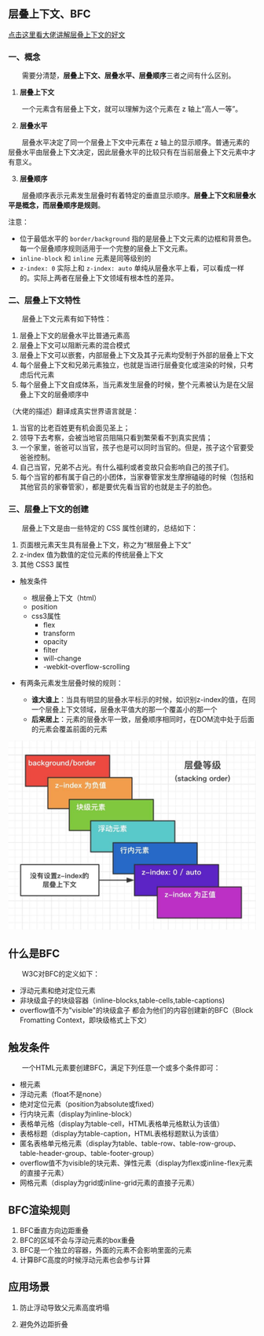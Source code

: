 ## **层叠上下文、BFC**

[点击这里看大佬讲解层叠上下文的好文](https://www.zhangxinxu.com/wordpress/2016/01/understand-css-stacking-context-order-z-index/)
### **一、概念**

&emsp;&emsp;需要分清楚，**层叠上下文、层叠水平、层叠顺序**三者之间有什么区别。

1. **层叠上下文**

&emsp;&emsp;一个元素含有层叠上下文，就可以理解为这个元素在 z 轴上“高人一等”。

2. **层叠水平**

&emsp;&emsp;层叠水平决定了同一个层叠上下文中元素在 z 轴上的显示顺序。普通元素的层叠水平由层叠上下文决定，因此层叠水平的比较只有在当前层叠上下文元素中才有意义。

3. **层叠顺序**

&emsp;&emsp;层叠顺序表示元素发生层叠时有着特定的垂直显示顺序。**层叠上下文和层叠水平是概念，而层叠顺序是规则**。

注意：
- 位于最低水平的 `border/background` 指的是层叠上下文元素的边框和背景色。每一个层叠顺序规则适用于一个完整的层叠上下文元素。
- `inline-block` 和 `inline` 元素是同等级别的
- `z-index: 0` 实际上和 `z-index: auto` 单纯从层叠水平上看，可以看成一样的。实际上两者在层叠上下文领域有根本性的差异。

### **二、层叠上下文特性**

&emsp;&emsp;层叠上下文元素有如下特性：
1. 层叠上下文的层叠水平比普通元素高
2. 层叠上下文可以阻断元素的混合模式
3. 层叠上下文可以嵌套，内部层叠上下文及其子元素均受制于外部的层叠上下文
4. 每个层叠上下文和兄弟元素独立，也就是当进行层叠变化或渲染的时候，只考虑后代元素
5. 每个层叠上下文自成体系，当元素发生层叠的时候，整个元素被认为是在父层叠上下文的层叠顺序中

（大佬的描述）翻译成真实世界语言就是：

1. 当官的比老百姓更有机会面见圣上；
2. 领导下去考察，会被当地官员阻隔只看到繁荣看不到真实民情；
3. 一个家里，爸爸可以当官，孩子也是可以同时当官的。但是，孩子这个官要受爸爸控制。
4. 自己当官，兄弟不占光。有什么福利或者变故只会影响自己的孩子们。
5. 每个当官的都有属于自己的小团体，当家眷管家发生摩擦磕碰的时候（包括和其他官员的家眷管家），都是要优先看当官的也就是主子的脸色。

### **三、层叠上下文的创建**

&emsp;&emsp;层叠上下文是由一些特定的 CSS 属性创建的，总结如下：
1. 页面根元素天生具有层叠上下文，称之为“根层叠上下文”
2. z-index 值为数值的定位元素的传统层叠上下文
3. 其他 CSS3 属性




- 触发条件
    - 根层叠上下文（html）
    - position
    - css3属性
        - flex
        - transform
        - opacity
        - filter
        - will-change
        - -webkit-overflow-scrolling

- 有两条元素发生层叠时候的规则：
    - **谁大谁上**：当具有明显的层叠水平标示的时候，如识别z-index的值，在同一个层叠上下文领域，层叠水平值大的那一个覆盖小的那一个
    - **后来居上**：元素的层叠水平一致，层叠顺序相同时，在DOM流中处于后面的元素会覆盖前面的元素

![avatar](./img/stacking-order.png)

## **什么是BFC**

&emsp;&emsp;W3C对BFC的定义如下：
- 浮动元素和绝对定位元素
- 非块级盒子的块级容器（inline-blocks,table-cells,table-captions)
- overflow值不为"visible"的块级盒子
都会为他们的内容创建新的BFC（Block Fromatting Context，即块级格式上下文）

## **触发条件**

&emsp;&emsp;一个HTML元素要创建BFC，满足下列任意一个或多个条件即可：
- 根元素
- 浮动元素（float不是none）
- 绝对定位元素（position为absolute或fixed）
- 行内块元素（display为inline-block）
- 表格单元格（display为table-cell，HTML表格单元格默认为该值）
- 表格标题（display为table-caption，HTML表格标题默认为该值）
- 匿名表格单元格元素（display为table、table-row、table-row-group、table-header-group、table-footer-group）
- overflow值不为visible的块元素、弹性元素（display为flex或inline-flex元素的直接子元素）
- 网格元素（display为grid或inline-grid元素的直接子元素）

## **BFC渲染规则**

1. BFC垂直方向边距重叠
2. BFC的区域不会与浮动元素的box重叠
3. BFC是一个独立的容器，外面的元素不会影响里面的元素
4. 计算BFC高度的时候浮动元素也会参与计算

## **应用场景**

1. 防止浮动导致父元素高度坍塌


2. 避免外边距折叠

